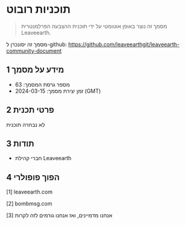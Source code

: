 # תוכניות רובוט

>מסמך זה נוצר באופן אוטומטי על ידי תוכנית ההצבעה הפרלמנטרית Leaveearth.

מסמך זה יסונכרן ל-github: https://github.com/leaveearthgit/leaveearth-community-document

## 1 מידע על מסמך

- מספר גרסת המסמך: 63
- זמן יצירת מסמך: 2024-03-15 (GMT)

## 2 פרטי תכנית

לא נבחרה תוכנית

## 3 תודות
* חברי קהילת Leaveearth

## 4 הפוך פופולרי
[1] leaveearth.com

[2] bombmsg.com

[3] אנחנו מדמיינים, ואז אנחנו גורמים לזה לקרות